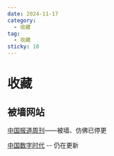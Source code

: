 ```yaml
---
date: 2024-11-17
category:
  - 收藏
tag:
  - 收藏
sticky: 10
---
```


# 收藏

## 被墙网站

[中国报道周刊](https://www.china-week.com)——被墙、仿佛已停更

[中国数字时代](https://chinadigitaltimes.net/chinese/) -- 仍在更新
